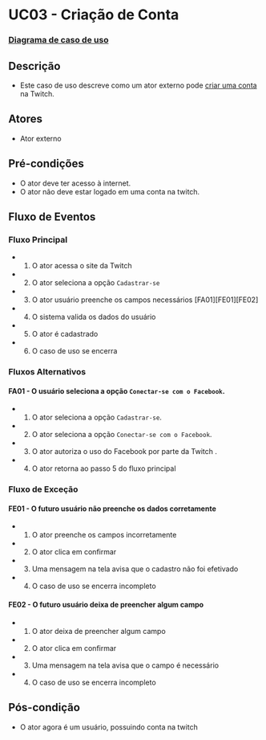 # UC03 - Criação de Conta

### [Diagrama de caso de uso](Diagrama-criar-conta)

## Descrição
* Este caso de uso descreve como um ator externo pode [criar uma conta](Criar-Conta) na Twitch.

## Atores
* Ator externo

## Pré-condições
* O ator deve ter acesso à internet.
* O ator não deve estar logado em uma conta na twitch.

## Fluxo de Eventos
### Fluxo Principal
* 1. O ator acessa o site da Twitch 
* 2. O ator seleciona a opção ```Cadastrar-se``` 
* 3. O ator usuário preenche os campos necessários [FA01][FE01][FE02]
* 4. O sistema valida os dados do usuário
* 5. O ator é cadastrado
* 6. O caso de uso se encerra

### Fluxos Alternativos
#### FA01 - O usuário seleciona a opção ```Conectar-se com o Facebook```.
* 1. O ator seleciona a opção ```Cadastrar-se```.
* 2. O ator seleciona a opção ```Conectar-se com o Facebook```. 
* 3. O ator autoriza o uso do Facebook por parte da Twitch .
* 4. O ator retorna ao passo 5 do fluxo principal

### Fluxo de Exceção
#### FE01 - O futuro usuário não preenche os dados corretamente
* 1. O ator preenche os campos incorretamente
* 2. O ator clica em confirmar
* 3. Uma mensagem na tela avisa que o cadastro não foi efetivado
* 4. O caso de uso se encerra incompleto

#### FE02 - O futuro usuário deixa de preencher algum campo
* 1. O ator deixa de preencher algum campo
* 2. O ator clica em confirmar
* 3. Uma mensagem na tela avisa que o campo é necessário
* 4. O caso de uso se encerra incompleto

## Pós-condição
* O ator agora é um usuário, possuindo conta na twitch